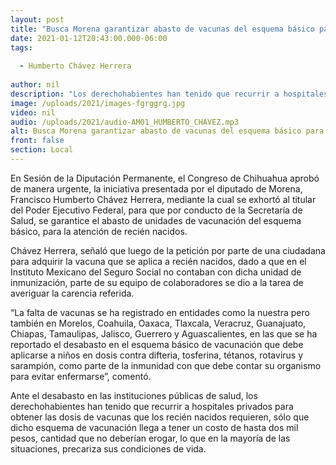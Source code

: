 ```yaml
---
layout: post
title: "Busca Morena garantizar abasto de vacunas del esquema básico para recién nacidos"
date: 2021-01-12T20:43:00.000-06:00
tags:
  
  - Humberto Chávez Herrera
  
author: nil
description: "Los derechohabientes han tenido que recurrir a hospitales privados para obtener las dosis de vacunas que los recién nacidos requieren"
image: /uploads/2021/images-fgrggrg.jpg
video: nil
audio: /uploads/2021/audio-AM01_HUMBERTO_CHAVEZ.mp3
alt: Busca Morena garantizar abasto de vacunas del esquema básico para recién nacidos
front: false
section: Local
---
```


En Sesión de la Diputación Permanente, el Congreso de Chihuahua aprobó de manera urgente, la iniciativa presentada por el diputado de Morena, Francisco Humberto Chávez Herrera, mediante la cual se exhortó al titular del Poder Ejecutivo Federal, para que por conducto de la Secretaría de Salud, se garantice el abasto de unidades de vacunación del esquema básico, para la atención de recién nacidos.

Chávez Herrera, señaló que luego de la petición por parte de una ciudadana para adquirir la vacuna que se aplica a recién nacidos, dado a que en el Instituto Mexicano del Seguro Social no contaban con dicha unidad de inmunización, parte de su equipo de colaboradores se dio a la tarea de averiguar la carencia referida.

“La falta de vacunas se ha registrado en entidades como la nuestra pero también en Morelos, Coahuila, Oaxaca, Tlaxcala, Veracruz, Guanajuato, Chiapas, Tamaulipas, Jalisco, Guerrero y Aguascalientes, en las que se ha reportado el desabasto en el esquema básico de vacunación que debe aplicarse a niños en dosis contra difteria, tosferina, tétanos, rotavirus y sarampión, como parte de la inmunidad con que debe contar su organismo para evitar enfermarse”, comentó.

Ante el desabasto en las instituciones públicas de salud, los derechohabientes han tenido que recurrir a hospitales privados para obtener las dosis de vacunas que los recién nacidos requieren, sólo que dicho esquema de vacunación llega a tener un costo de hasta dos mil pesos, cantidad que no deberían erogar, lo que en la mayoría de las situaciones, precariza sus condiciones de vida.